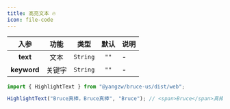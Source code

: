 ```yaml
---
title: 高亮文本 🔥
icon: file-code
---
```


入参|功能|类型|默认|说明
:-:|:-:|:-:|:-:|-
**text**|文本|`String`|`""`|-
**keyword**|关键字|`String`|`""`|-

```js
import { HighlightText } from "@yangzw/bruce-us/dist/web";

HighlightText("Bruce真棒，Bruce真棒", "Bruce"); // <span>Bruce</span>真棒，<span>Bruce</span>真棒
```